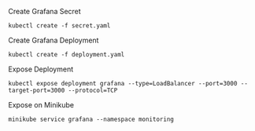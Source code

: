 Create Grafana Secret
```
kubectl create -f secret.yaml
```

Create Grafana Deployment
```
kubectl create -f deployment.yaml
```

Expose Deployment
```
kubectl expose deployment grafana --type=LoadBalancer --port=3000 --target-port=3000 --protocol=TCP
```

Expose on Minikube
```
minikube service grafana --namespace monitoring
```